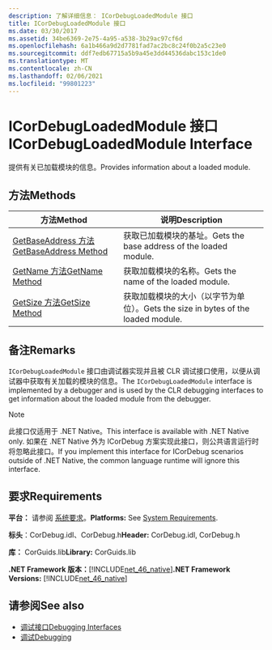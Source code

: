```yaml
---
description: 了解详细信息： ICorDebugLoadedModule 接口
title: ICorDebugLoadedModule 接口
ms.date: 03/30/2017
ms.assetid: 34be6369-2e75-4a95-a538-3b29ac97cf6d
ms.openlocfilehash: 6a1b466a9d2d7781fad7ac2bc8c24f0b2a5c23e0
ms.sourcegitcommit: ddf7edb67715a5b9a45e3dd44536dabc153c1de0
ms.translationtype: MT
ms.contentlocale: zh-CN
ms.lasthandoff: 02/06/2021
ms.locfileid: "99801223"
---
```

# <a name="icordebugloadedmodule-interface"></a><span data-ttu-id="e025f-103">ICorDebugLoadedModule 接口</span><span class="sxs-lookup"><span data-stu-id="e025f-103">ICorDebugLoadedModule Interface</span></span>

<span data-ttu-id="e025f-104">提供有关已加载模块的信息。</span><span class="sxs-lookup"><span data-stu-id="e025f-104">Provides information about a loaded module.</span></span>  
  
## <a name="methods"></a><span data-ttu-id="e025f-105">方法</span><span class="sxs-lookup"><span data-stu-id="e025f-105">Methods</span></span>  
  
|<span data-ttu-id="e025f-106">方法</span><span class="sxs-lookup"><span data-stu-id="e025f-106">Method</span></span>|<span data-ttu-id="e025f-107">说明</span><span class="sxs-lookup"><span data-stu-id="e025f-107">Description</span></span>|  
|------------|-----------------|  
|[<span data-ttu-id="e025f-108">GetBaseAddress 方法</span><span class="sxs-lookup"><span data-stu-id="e025f-108">GetBaseAddress Method</span></span>](icordebugloadedmodule-getbaseaddress-method.md)|<span data-ttu-id="e025f-109">获取已加载模块的基址。</span><span class="sxs-lookup"><span data-stu-id="e025f-109">Gets the base address of the loaded module.</span></span>|  
|[<span data-ttu-id="e025f-110">GetName 方法</span><span class="sxs-lookup"><span data-stu-id="e025f-110">GetName Method</span></span>](icordebugloadedmodule-getname-method.md)|<span data-ttu-id="e025f-111">获取加载模块的名称。</span><span class="sxs-lookup"><span data-stu-id="e025f-111">Gets the name of the loaded module.</span></span>|  
|[<span data-ttu-id="e025f-112">GetSize 方法</span><span class="sxs-lookup"><span data-stu-id="e025f-112">GetSize Method</span></span>](icordebugloadedmodule-getsize-method.md)|<span data-ttu-id="e025f-113">获取加载模块的大小（以字节为单位）。</span><span class="sxs-lookup"><span data-stu-id="e025f-113">Gets the size in bytes of the loaded module.</span></span>|  
  
## <a name="remarks"></a><span data-ttu-id="e025f-114">备注</span><span class="sxs-lookup"><span data-stu-id="e025f-114">Remarks</span></span>  

 <span data-ttu-id="e025f-115">`ICorDebugLoadedModule` 接口由调试器实现并且被 CLR 调试接口使用，以便从调试器中获取有关加载的模块的信息。</span><span class="sxs-lookup"><span data-stu-id="e025f-115">The `ICorDebugLoadedModule` interface is implemented by a debugger and is used by the CLR debugging interfaces to get information about the loaded module from the debugger.</span></span>  
  
> [!NOTE]
> <span data-ttu-id="e025f-116">此接口仅适用于 .NET Native。</span><span class="sxs-lookup"><span data-stu-id="e025f-116">This interface is available with .NET Native only.</span></span> <span data-ttu-id="e025f-117">如果在 .NET Native 外为 ICorDebug 方案实现此接口，则公共语言运行时将忽略此接口。</span><span class="sxs-lookup"><span data-stu-id="e025f-117">If you implement this interface for ICorDebug scenarios outside of .NET Native, the common language runtime will ignore this interface.</span></span>  
  
## <a name="requirements"></a><span data-ttu-id="e025f-118">要求</span><span class="sxs-lookup"><span data-stu-id="e025f-118">Requirements</span></span>  

 <span data-ttu-id="e025f-119">**平台：** 请参阅 [系统要求](../../get-started/system-requirements.md)。</span><span class="sxs-lookup"><span data-stu-id="e025f-119">**Platforms:** See [System Requirements](../../get-started/system-requirements.md).</span></span>  
  
 <span data-ttu-id="e025f-120">**标头**：CorDebug.idl、CorDebug.h</span><span class="sxs-lookup"><span data-stu-id="e025f-120">**Header:** CorDebug.idl, CorDebug.h</span></span>  
  
 <span data-ttu-id="e025f-121">**库：** CorGuids.lib</span><span class="sxs-lookup"><span data-stu-id="e025f-121">**Library:** CorGuids.lib</span></span>  
  
 <span data-ttu-id="e025f-122">**.NET Framework 版本：**[!INCLUDE[net_46_native](../../../../includes/net-46-native-md.md)]</span><span class="sxs-lookup"><span data-stu-id="e025f-122">**.NET Framework Versions:** [!INCLUDE[net_46_native](../../../../includes/net-46-native-md.md)]</span></span>  
  
## <a name="see-also"></a><span data-ttu-id="e025f-123">请参阅</span><span class="sxs-lookup"><span data-stu-id="e025f-123">See also</span></span>

- [<span data-ttu-id="e025f-124">调试接口</span><span class="sxs-lookup"><span data-stu-id="e025f-124">Debugging Interfaces</span></span>](debugging-interfaces.md)
- [<span data-ttu-id="e025f-125">调试</span><span class="sxs-lookup"><span data-stu-id="e025f-125">Debugging</span></span>](index.md)
